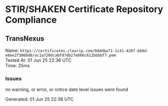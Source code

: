 # STIR/SHAKEN Certificate Repository Compliance

## TransNexus

Name: `https://certificates.clearip.com/9dddba71-1c41-426f-b60d-e6ee2f306bd0/ac1a720dcabfd7db27e866c612bbbbf7.pem`\
Tested At: 01 Jun 25 22:36 UTC\
Time: 25ms

### Issues

no warning, or error, or notice date level issues were found

Generated: 01 Jun 25 22:38 UTC